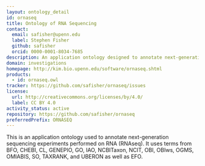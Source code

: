 ```yaml
---
layout: ontology_detail
id: ornaseq
title: Ontology of RNA Sequencing
contact:
  email: safisher@upenn.edu
  label: Stephen Fisher
  github: safisher
  orcid: 0000-0001-8034-7685
description: An application ontology designed to annotate next-generation sequencing experiments performed on RNA.
domain: investigations
homepage: http://kim.bio.upenn.edu/software/ornaseq.shtml
products:
  - id: ornaseq.owl
tracker: https://github.com/safisher/ornaseq/issues
license:
  url: http://creativecommons.org/licenses/by/4.0/
  label: CC BY 4.0
activity_status: active
repository: https://github.com/safisher/ornaseq
preferredPrefix: ORNASEQ
---
```


This is an application ontology used to annotate next-generation sequencing experiments performed on RNA (RNAseq). It uses terms from BFO, CHEBI, CL, GENEPIO, GO, IAO, NCBITaxon, NCIT, OBI, OBIws, OGMS, OMIABIS, SO, TAXRANK, and UBERON as well as EFO.
